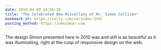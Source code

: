 ```yaml
---
date: 2019-04-09 14:56:28
title: "The Celebrated New Miscellany of Mr. Simon Collison"
bookmark_of: https://colly.com/v4/index.html
posting_method: https://omnibear.com
---
```


The design Simon presented here in 2010 was and still is as beautiful as it was illuminating, right at the cusp of responsive design on the web.

